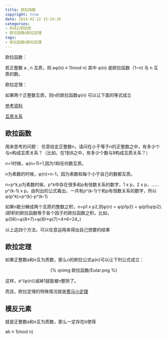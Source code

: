 ```yaml
---
title: 欧拉函数
copyright: true
date: 2019-02-22 15:24:26
categories:
- RSA公钥加密
- 欧拉函数&欧拉定理
tags:
- 欧拉函数&欧拉定理
---
```


欧拉函数：
 
若正整数 a , n 互质，则  aφ(n) ≡ 1(mod n)   其中 φ(n) 是欧拉函数（1~n) 与 n 互质的数。

欧拉定理：

如果两个正整数互质，则n的欧拉函数φ(n) 可以让下面的等式成立

<!--more-->

[参考资料](https://www.kancloud.cn/kancloud/rsa_algorithm/48487)

[互质关系](https://aimasa.github.io/2019/02/22/MutRela/)

## 欧拉函数

用来思考的问题：
任意给定正整数n，请问在小于等于n的正整数之中，有多少个与n构成互质关系？（比如，在1到8之中，有多少个数与8构成互质关系？）

n=1时候，φ(n=1)=1,因为1和任何数互质。

n为素数的时候，φ(n)=n-1，因为素数和每个小于自己的数都互质。

n=p^k,p为素数时候，p^k中存在很多和p有倍数关系的数字，1 x p，2 x p，……p^(k-1) x p。由列出的公式看出，一共有p^(k-1)个和p有倍数关系的数字，所以φ(p^k)=p^(k)-p^(k-1)

如果n能分解成两个互质的整数之积，n=p1 x p2,则φ(n) = φ(p1p2) = φ(p1)φ(p2).(即积的欧拉函数等于各个因子的欧拉函数之积。比如，φ(56)=φ(8×7)=φ(8)×φ(7)=4×6=24。)

以上这四个方法，可以任意运用来得出自己想要的结果

## 欧拉定理

如果正整数a和n互为质数，那么n的欧拉公式φ(n)可以让下列公式成立：
<center>{% qnimg 欧拉函数/Eular.png %}</center>

这样，a^(φ(n))减掉1就能被n整除了。

而且，欧拉定理的特殊情况就是[费马小定理](https://aimasa.github.io/2019/02/20/discreteLogarithm/)

## 模反元素

就是正整数a和n互为质数，那么一定存在b使得

ab ≡ 1(mod n)